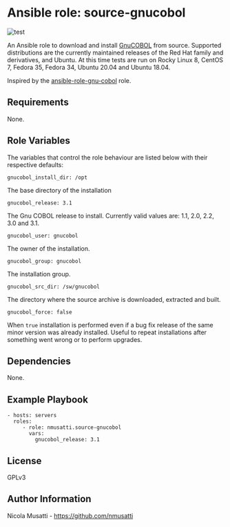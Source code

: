 Ansible role: source-gnucobol
=============================

![test](https://github.com/nmusatti/source-gnucobol/actions/workflows/test.yml/badge.svg)

An Ansible role to download and install [GnuCOBOL](https://sourceforge.net/projects/gnucobol/)
from source. Supported distributions are the currently maintained releases of
the Red Hat family and derivatives, and Ubuntu. At this time tests are run on
Rocky Linux 8, CentOS 7, Fedora 35, Fedora 34, Ubuntu 20.04 and Ubuntu 18.04.

Inspired by the [ansible-role-gnu-cobol](https://github.com/ChristopherDavenport/ansible-role-gnu-cobol) role.

Requirements
------------

None.

Role Variables
--------------

The variables that control the role behaviour are listed below with their respective defaults:

    gnucobol_install_dir: /opt

The base directory of the installation

    gnucobol_release: 3.1

The Gnu COBOL release to install. Currently valid values are: 1.1, 2.0, 2.2, 3.0 and 3.1.

    gnucobol_user: gnucobol

The owner of the installation.

    gnucobol_group: gnucobol


The installation group.

    gnucobol_src_dir: /sw/gnucobol

The directory where the source archive is downloaded, extracted and built.

    gnucobol_force: false

When `true` installation is performed even if a bug fix release of the same
minor version was already installed. Useful to repeat installations after
something went wrong or to perform upgrades.

Dependencies
------------

None.

Example Playbook
----------------

    - hosts: servers
      roles:
         - role: nmusatti.source-gnucobol
           vars:
             gnucobol_release: 3.1

License
-------

GPLv3

Author Information
------------------

Nicola Musatti - https://github.com/nmusatti
